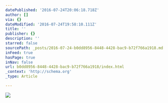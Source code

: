 ```yaml
---
datePublished: '2016-07-24T20:06:18.718Z'
author: []
via: {}
dateModified: '2016-07-24T19:58:10.111Z'
title: ''
publisher: {}
description: ''
starred: false
sourcePath: _posts/2016-07-24-b0dd8956-8448-4428-bac9-b72f766a1918.md
inFeed: true
hasPage: true
inNav: false
url: b0dd8956-8448-4428-bac9-b72f766a1918/index.html
_context: 'http://schema.org'
_type: Article

---
```

![](https://the-grid-user-content.s3-us-west-2.amazonaws.com/ee717882-db81-42f7-892e-f24c761f6c2f.jpg)